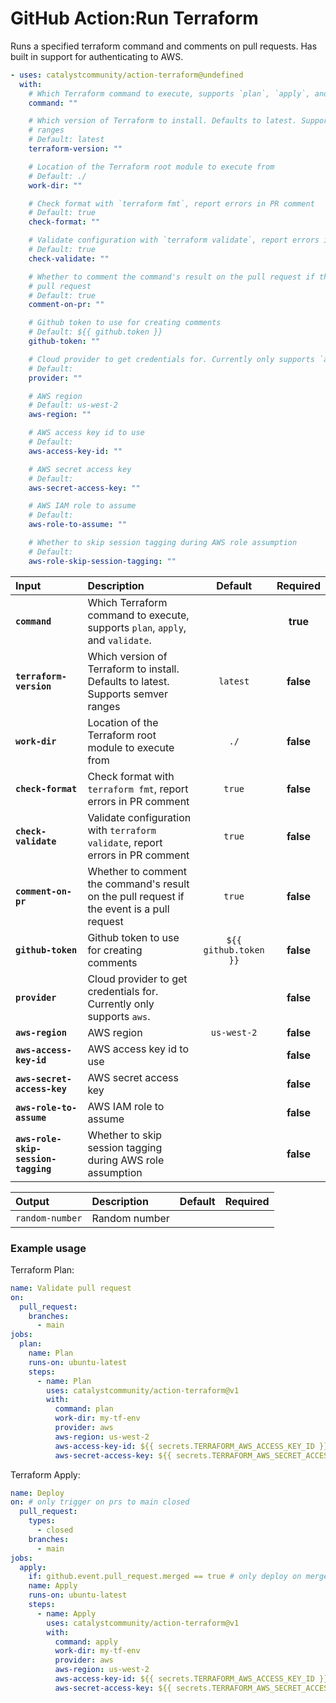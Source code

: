 <!-- start title -->

# GitHub Action:Run Terraform

<!-- end title -->
<!-- start description -->

Runs a specified terraform command and comments on pull requests. Has built in support for authenticating to AWS.

<!-- end description -->
<!-- start contents -->
<!-- end contents -->
<!-- start usage -->

```yaml
- uses: catalystcommunity/action-terraform@undefined
  with:
    # Which Terraform command to execute, supports `plan`, `apply`, and `validate`.
    command: ""

    # Which version of Terraform to install. Defaults to latest. Supports semver
    # ranges
    # Default: latest
    terraform-version: ""

    # Location of the Terraform root module to execute from
    # Default: ./
    work-dir: ""

    # Check format with `terraform fmt`, report errors in PR comment
    # Default: true
    check-format: ""

    # Validate configuration with `terraform validate`, report errors in PR comment
    # Default: true
    check-validate: ""

    # Whether to comment the command's result on the pull request if the event is a
    # pull request
    # Default: true
    comment-on-pr: ""

    # Github token to use for creating comments
    # Default: ${{ github.token }}
    github-token: ""

    # Cloud provider to get credentials for. Currently only supports `aws`.
    # Default:
    provider: ""

    # AWS region
    # Default: us-west-2
    aws-region: ""

    # AWS access key id to use
    # Default:
    aws-access-key-id: ""

    # AWS secret access key
    # Default:
    aws-secret-access-key: ""

    # AWS IAM role to assume
    # Default:
    aws-role-to-assume: ""

    # Whether to skip session tagging during AWS role assumption
    # Default:
    aws-role-skip-session-tagging: ""
```

<!-- end usage -->
<!-- start inputs -->

| **Input**                           | **Description**                                                                            |      **Default**      | **Required** |
| :---------------------------------- | :----------------------------------------------------------------------------------------- | :-------------------: | :----------: |
| **`command`**                       | Which Terraform command to execute, supports `plan`, `apply`, and `validate`.              |                       |   **true**   |
| **`terraform-version`**             | Which version of Terraform to install. Defaults to latest. Supports semver ranges          |       `latest`        |  **false**   |
| **`work-dir`**                      | Location of the Terraform root module to execute from                                      |         `./`          |  **false**   |
| **`check-format`**                  | Check format with `terraform fmt`, report errors in PR comment                             |        `true`         |  **false**   |
| **`check-validate`**                | Validate configuration with `terraform validate`, report errors in PR comment              |        `true`         |  **false**   |
| **`comment-on-pr`**                 | Whether to comment the command's result on the pull request if the event is a pull request |        `true`         |  **false**   |
| **`github-token`**                  | Github token to use for creating comments                                                  | `${{ github.token }}` |  **false**   |
| **`provider`**                      | Cloud provider to get credentials for. Currently only supports `aws`.                      |                       |  **false**   |
| **`aws-region`**                    | AWS region                                                                                 |      `us-west-2`      |  **false**   |
| **`aws-access-key-id`**             | AWS access key id to use                                                                   |                       |  **false**   |
| **`aws-secret-access-key`**         | AWS secret access key                                                                      |                       |  **false**   |
| **`aws-role-to-assume`**            | AWS IAM role to assume                                                                     |                       |  **false**   |
| **`aws-role-skip-session-tagging`** | Whether to skip session tagging during AWS role assumption                                 |                       |  **false**   |

<!-- end inputs -->
<!-- start outputs -->

| **Output**      | **Description** | **Default** | **Required** |
| :-------------- | :-------------- | ----------- | ------------ |
| `random-number` | Random number   |             |              |

<!-- end outputs -->
<!-- start examples -->

### Example usage

Terraform Plan:

```yaml
name: Validate pull request
on:
  pull_request:
    branches:
      - main
jobs:
  plan:
    name: Plan
    runs-on: ubuntu-latest
    steps:
      - name: Plan
        uses: catalystcommunity/action-terraform@v1
        with:
          command: plan
          work-dir: my-tf-env
          provider: aws
          aws-region: us-west-2
          aws-access-key-id: ${{ secrets.TERRAFORM_AWS_ACCESS_KEY_ID }}
          aws-secret-access-key: ${{ secrets.TERRAFORM_AWS_SECRET_ACCESS_KEY }}
```

Terraform Apply:

```yaml
name: Deploy
on: # only trigger on prs to main closed
  pull_request:
    types:
      - closed
    branches:
      - main
jobs:
  apply:
    if: github.event.pull_request.merged == true # only deploy on merged PRs
    name: Apply
    runs-on: ubuntu-latest
    steps:
      - name: Apply
        uses: catalystcommunity/action-terraform@v1
        with:
          command: apply
          work-dir: my-tf-env
          provider: aws
          aws-region: us-west-2
          aws-access-key-id: ${{ secrets.TERRAFORM_AWS_ACCESS_KEY_ID }}
          aws-secret-access-key: ${{ secrets.TERRAFORM_AWS_SECRET_ACCESS_KEY }}
```

<!-- end examples -->
<!-- start [.github/ghdocs/examples/] -->
<!-- end [.github/ghdocs/examples/] -->
